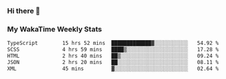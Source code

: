 ### Hi there 👋

<!--
**royschrauwen/royschrauwen** is a ✨ _special_ ✨ repository because its `README.md` (this file) appears on your GitHub profile.

Here are some ideas to get you started:

- 🔭 I’m currently working on ...
- 🌱 I’m currently learning ...
- 👯 I’m looking to collaborate on ...
- 🤔 I’m looking for help with ...
- 💬 Ask me about ...
- 📫 How to reach me: ...
- 😄 Pronouns: ...
- ⚡ Fun fact: ...
-->


### My WakaTime Weekly Stats
<!--START_SECTION:waka-->

```txt
TypeScript        15 hrs 52 mins  █████████████▓░░░░░░░░░░░   54.92 %
SCSS              4 hrs 59 mins   ████▒░░░░░░░░░░░░░░░░░░░░   17.28 %
HTML              2 hrs 40 mins   ██▒░░░░░░░░░░░░░░░░░░░░░░   09.24 %
JSON              2 hrs 20 mins   ██░░░░░░░░░░░░░░░░░░░░░░░   08.11 %
XML               45 mins         ▓░░░░░░░░░░░░░░░░░░░░░░░░   02.64 %
```

<!--END_SECTION:waka-->
